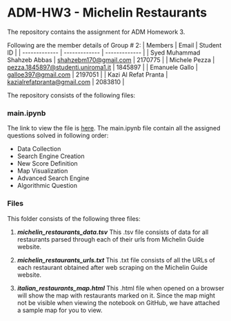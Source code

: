 # ADM-HW3 - Michelin Restaurants
The repository contains the assignment for ADM Homework 3.  

Following are the member details of Group # 2:
| Members  | Email | Student ID |
| ------------- | ------------- | ------------- |
| Syed Muhammad Shahzeb Abbas  | shahzebm170@gmail.com  | 2170775 |
| Michele Pezza   | pezza.1845897@studenti.uniroma1.it  | 1845897 |
| Emanuele Gallo   | galloe397@gmail.com  | 2197051 |
| Kazi Al Refat Pranta   | kazialrefatpranta@gmail.com  | 2083810 |

The repository consists of the following files:

### main.ipynb
The link to view the file is [here](https://). The main.ipynb file contain all the assigned questions solved in following order:
-  Data Collection
-  Search Engine Creation
-  New Score Definition
-  Map Visualization
-  Advanced Search Engine
-  Algorithmic Question

### Files
This folder consists of the following three files:
1. _**michelin_restaurants_data.tsv**_
   This .tsv file consists of data for all restaurants parsed through each of their urls from Michelin Guide website.
     
2. _**michelin_restaurants_urls.txt**_
   This .txt file consists of all the URLs of each restaurant obtained after web scraping on the Michelin Guide website.

3. _**italian_restaurants_map.html**_
   This .html file when opened on a browser will show the map with restaurants marked on it. Since the map might not be visible when viewing the notebook on GitHub, we have attached a sample map for you to view.
